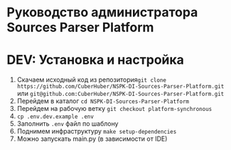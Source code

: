 # Руководство администратора Sources Parser Platform


# DEV: Установка и настройка

1. Скачаем исходный код из репозитория`git clone https://github.com/CuberHuber/NSPK-DI-Sources-Parser-Platform.git` или `git@github.com:CuberHuber/NSPK-DI-Sources-Parser-Platform.git`
2. Перейдем в каталог `cd NSPK-DI-Sources-Parser-Platform`
3. Перейдем на рабочую ветку `git checkout platform-synchronous`
4. `cp .env.dev.example .env`
5. Заполнить `.env` файл по шаблону
6. Поднимем инфраструктуру `make setup-dependencies`
7. Можно запускать main.py (в зависимости от IDE)